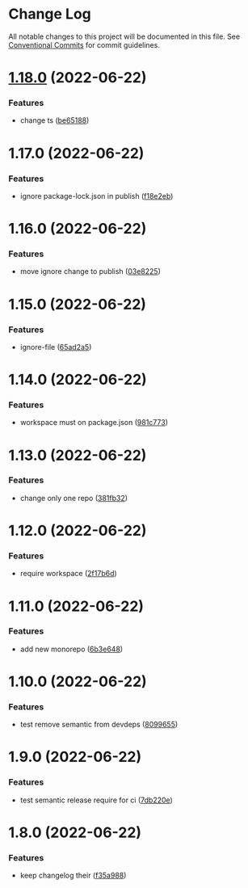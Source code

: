 # Change Log

All notable changes to this project will be documented in this file.
See [Conventional Commits](https://conventionalcommits.org) for commit guidelines.

# [1.18.0](https://github.com/cloverink/sample-lerna/compare/@cloverink/sample-lerna-helloworld@1.17.0...@cloverink/sample-lerna-helloworld@1.18.0) (2022-06-22)


### Features

* change ts ([be65188](https://github.com/cloverink/sample-lerna/commit/be651886db4c6abd14d3290aadb659a62b883c6f))





# 1.17.0 (2022-06-22)


### Features

* ignore package-lock.json in publish ([f18e2eb](https://github.com/cloverink/sample-lerna/commit/f18e2eba1d0a854abe8012ab46a6b6958ab04032))





# 1.16.0 (2022-06-22)


### Features

* move ignore change to publish ([03e8225](https://github.com/cloverink/sample-lerna/commit/03e822504df9280b0af4aba9e9df48c99fcbb4b7))





# 1.15.0 (2022-06-22)


### Features

* ignore-file ([65ad2a5](https://github.com/cloverink/sample-lerna/commit/65ad2a52307f3283a0ea3db3b7a93d50bbb59a8e))





# 1.14.0 (2022-06-22)


### Features

* workspace must on package.json ([981c773](https://github.com/cloverink/sample-lerna/commit/981c773c3907d7f2b31d38025f7796c509101590))





# 1.13.0 (2022-06-22)


### Features

* change only one repo ([381fb32](https://github.com/cloverink/sample-lerna/commit/381fb32501301367e198816a52d32f36da6dd889))





# 1.12.0 (2022-06-22)


### Features

* require workspace ([2f17b6d](https://github.com/cloverink/sample-lerna/commit/2f17b6d72487132f56645b96cd23a4f01105df06))





# 1.11.0 (2022-06-22)


### Features

* add new monorepo ([6b3e648](https://github.com/cloverink/sample-lerna/commit/6b3e6481d36cc34e1fcea13f2c9e98284689c3d6))





# 1.10.0 (2022-06-22)


### Features

* test remove semantic from devdeps ([8099655](https://github.com/cloverink/sample-lerna/commit/8099655236a13d72aa7ace723cef925a2c814387))





# 1.9.0 (2022-06-22)


### Features

* test semantic release require for ci ([7db220e](https://github.com/cloverink/sample-lerna/commit/7db220e9a4b4418cb2c7c278364102b5b95b913b))





# 1.8.0 (2022-06-22)


### Features

* keep changelog their ([f35a988](https://github.com/cloverink/sample-lerna/commit/f35a9886e4a4345ac9233549148365558c23534d))
